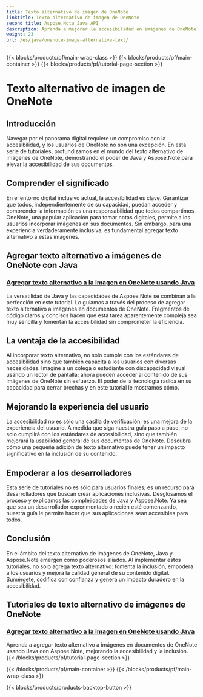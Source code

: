 ```yaml
---
title: Texto alternativo de imagen de OneNote
linktitle: Texto alternativo de imagen de OneNote
second_title: Aspose.Nota Java API
description: Aprenda a mejorar la accesibilidad en imágenes de OneNote usando Java con Aspose.Note. Agregue texto alternativo sin esfuerzo para impulsar la inclusión y mejorar la experiencia del usuario.
weight: 23
url: /es/java/onenote-image-alternative-text/
---
```


{{< blocks/products/pf/main-wrap-class >}}
{{< blocks/products/pf/main-container >}}
{{< blocks/products/pf/tutorial-page-section >}}

# Texto alternativo de imagen de OneNote

## Introducción

Navegar por el panorama digital requiere un compromiso con la accesibilidad, y los usuarios de OneNote no son una excepción. En esta serie de tutoriales, profundizamos en el mundo del texto alternativo de imágenes de OneNote, demostrando el poder de Java y Aspose.Note para elevar la accesibilidad de sus documentos.

## Comprender el significado
En el entorno digital inclusivo actual, la accesibilidad es clave. Garantizar que todos, independientemente de su capacidad, puedan acceder y comprender la información es una responsabilidad que todos compartimos. OneNote, una popular aplicación para tomar notas digitales, permite a los usuarios incorporar imágenes en sus documentos. Sin embargo, para una experiencia verdaderamente inclusiva, es fundamental agregar texto alternativo a estas imágenes.

## Agregar texto alternativo a imágenes de OneNote con Java
### [Agregar texto alternativo a la imagen en OneNote usando Java](./add-alternative-text-to-image/)
La versatilidad de Java y las capacidades de Aspose.Note se combinan a la perfección en este tutorial. Lo guiamos a través del proceso de agregar texto alternativo a imágenes en documentos de OneNote. Fragmentos de código claros y concisos hacen que esta tarea aparentemente compleja sea muy sencilla y fomentan la accesibilidad sin comprometer la eficiencia.

## La ventaja de la accesibilidad
Al incorporar texto alternativo, no solo cumple con los estándares de accesibilidad sino que también capacita a los usuarios con diversas necesidades. Imagine a un colega o estudiante con discapacidad visual usando un lector de pantalla; ahora pueden acceder al contenido de sus imágenes de OneNote sin esfuerzo. El poder de la tecnología radica en su capacidad para cerrar brechas y en este tutorial le mostramos cómo.

## Mejorando la experiencia del usuario
La accesibilidad no es sólo una casilla de verificación; es una mejora de la experiencia del usuario. A medida que siga nuestra guía paso a paso, no solo cumplirá con los estándares de accesibilidad, sino que también mejorará la usabilidad general de sus documentos de OneNote. Descubra cómo una pequeña adición de texto alternativo puede tener un impacto significativo en la inclusión de su contenido.

## Empoderar a los desarrolladores
Esta serie de tutoriales no es sólo para usuarios finales; es un recurso para desarrolladores que buscan crear aplicaciones inclusivas. Desglosamos el proceso y explicamos las complejidades de Java y Aspose.Note. Ya sea que sea un desarrollador experimentado o recién esté comenzando, nuestra guía le permite hacer que sus aplicaciones sean accesibles para todos.

## Conclusión
En el ámbito del texto alternativo de imágenes de OneNote, Java y Aspose.Note emergen como poderosos aliados. Al implementar estos tutoriales, no solo agrega texto alternativo: fomenta la inclusión, empodera a los usuarios y mejora la calidad general de su contenido digital. Sumérgete, codifica con confianza y genera un impacto duradero en la accesibilidad.
## Tutoriales de texto alternativo de imágenes de OneNote
### [Agregar texto alternativo a la imagen en OneNote usando Java](./add-alternative-text-to-image/)
Aprenda a agregar texto alternativo a imágenes en documentos de OneNote usando Java con Aspose.Note, mejorando la accesibilidad y la inclusión.
{{< /blocks/products/pf/tutorial-page-section >}}

{{< /blocks/products/pf/main-container >}}
{{< /blocks/products/pf/main-wrap-class >}}

{{< blocks/products/products-backtop-button >}}

